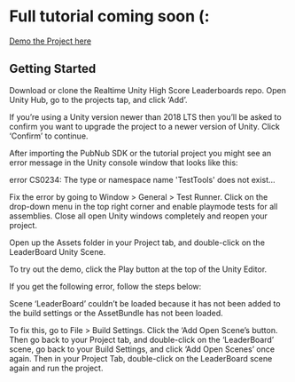 <h1>Full tutorial coming soon (:</h1>

[Demo the Project here](https://pubnubdevelopers.github.io/Realtime-Unity-High-Score-Leaderboards/)

<h2>Getting Started</h2>

Download or clone the Realtime Unity High Score Leaderboards repo. Open Unity Hub, go to the projects tap, and click ‘Add’. 

If you’re using a Unity version newer than 2018 LTS then you’ll be asked to confirm you want to upgrade the project to a newer version of Unity. Click ‘Confirm’ to continue.


After importing the PubNub SDK or the tutorial project you might see an error message in the Unity console window that looks like this:

error CS0234: The type or namespace name 'TestTools' does not exist…

Fix the error by going to Window > General > Test Runner. Click on the drop-down menu in the top right corner and enable playmode tests for all assemblies. Close all open Unity windows completely and reopen your project.



Open up the Assets folder in your Project tab, and double-click on the LeaderBoard Unity Scene.

To try out the demo, click the Play button at the top of the Unity Editor.



If you get the following error, follow the steps below:

Scene ‘LeaderBoard’ couldn’t be loaded because it has not been added to the build settings or the AssetBundle has not been loaded.

To fix this, go to File > Build Settings. Click the ‘Add Open Scene’s button. Then go back to your Project tab, and double-click on the ‘LeaderBoard’ scene, go back to your Build Settings, and click ‘Add Open Scenes’ once again. Then in your Project Tab, double-click on the LeaderBoard scene again and run the project.
